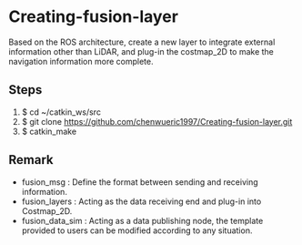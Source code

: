 # Creating-fusion-layer
Based on the ROS architecture, create a new layer to integrate external information other than LiDAR, and plug-in the costmap_2D to make the navigation information more complete.
## Steps
1. $ cd ~/catkin_ws/src
2. $ git clone https://github.com/chenwueric1997/Creating-fusion-layer.git
3. $ catkin_make
## Remark
* fusion_msg
: Define the format between sending and receiving information.
* fusion_layers
: Acting as the data receiving end and plug-in into Costmap_2D.
* fusion_data_sim
: Acting as a data publishing node, the template provided to users can be modified according to any situation.
